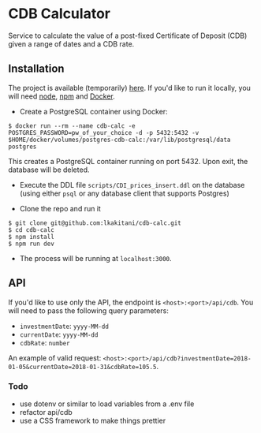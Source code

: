 # CDB Calculator

Service to calculate the value of a post-fixed Certificate of Deposit (CDB) given a range of dates and a CDB rate.

## Installation

The project is available (temporarily) [here](http://54.198.190.124:3000/). If you'd like to run it locally, you will need [node](http://nodejs.org), [npm](https://npmjs.com) and [Docker](https://www.docker.com/).

* Create a PostgreSQL container using Docker:

```
$ docker run --rm --name cdb-calc -e POSTGRES_PASSWORD=pw_of_your_choice -d -p 5432:5432 -v $HOME/docker/volumes/postgres-cdb-calc:/var/lib/postgresql/data postgres
```
This creates a PostgreSQL container running on port 5432. Upon exit, the database will be deleted.

* Execute the DDL file `scripts/CDI_prices_insert.ddl` on the database (using either `psql` or any database client that supports Postgres)

* Clone the repo and run it

```
$ git clone git@github.com:lkakitani/cdb-calc.git
$ cd cdb-calc
$ npm install
$ npm run dev
```

* The process will be running at `localhost:3000`.

## API

If you'd like to use only the API, the endpoint is `<host>:<port>/api/cdb`. You will need to pass the following query parameters:
* `investmentDate`: `yyyy-MM-dd`
* `currentDate`: `yyyy-MM-dd`
* `cdbRate`: `number`

An example of valid request: `<host>:<port>/api/cdb?investmentDate=2018-01-05&currentDate=2018-01-31&cdbRate=105.5`.

### Todo

* use dotenv or similar to load variables from a .env file
* refactor api/cdb
* use a CSS framework to make things prettier